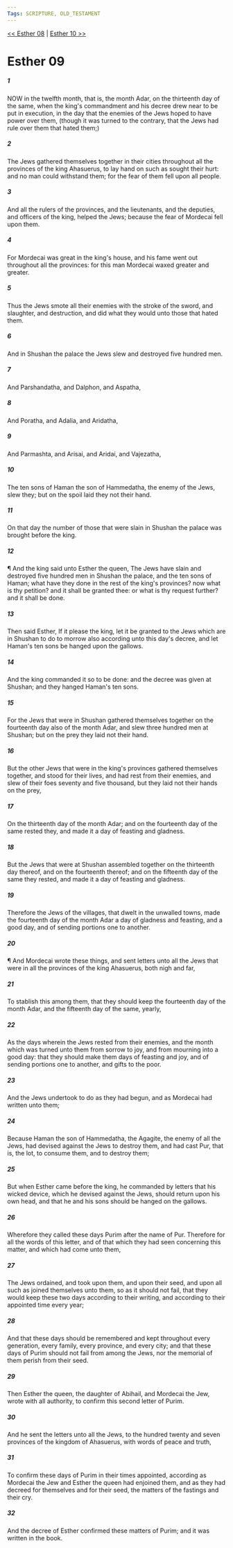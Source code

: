 ```yaml
---
Tags: SCRIPTURE, OLD_TESTAMENT
---
```


[<< Esther 08](OLD_TESTAMENT/17_Esther/Esther_08.md) | [Esther 10 >>](OLD_TESTAMENT/17_Esther/Esther_10.md)

# Esther 09

##### 1
 NOW in the twelfth month, that is, the month Adar, on the thirteenth day of the same, when the king's commandment and his decree drew near to be put in execution, in the day that the enemies of the Jews hoped to have power over them, (though it was turned to the contrary, that the Jews had rule over them that hated them;)
##### 2
 The Jews gathered themselves together in their cities throughout all the provinces of the king Ahasuerus, to lay hand on such as sought their hurt: and no man could withstand them; for the fear of them fell upon all people.
##### 3
 And all the rulers of the provinces, and the lieutenants, and the deputies, and officers of the king, helped the Jews; because the fear of Mordecai fell upon them.
##### 4
 For Mordecai was great in the king's house, and his fame went out throughout all the provinces: for this man Mordecai waxed greater and greater.
##### 5
 Thus the Jews smote all their enemies with the stroke of the sword, and slaughter, and destruction, and did what they would unto those that hated them.
##### 6
 And in Shushan the palace the Jews slew and destroyed five hundred men.
##### 7
 And Parshandatha, and Dalphon, and Aspatha,
##### 8
 And Poratha, and Adalia, and Aridatha,
##### 9
 And Parmashta, and Arisai, and Aridai, and Vajezatha,
##### 10
 The ten sons of Haman the son of Hammedatha, the enemy of the Jews, slew they; but on the spoil laid they not their hand.
##### 11
 On that day the number of those that were slain in Shushan the palace was brought before the king.
##### 12
 ¶ And the king said unto Esther the queen, The Jews have slain and destroyed five hundred men in Shushan the palace, and the ten sons of Haman; what have they done in the rest of the king's provinces?  now what is thy petition?  and it shall be granted thee: or what is thy request further?  and it shall be done.
##### 13
 Then said Esther, If it please the king, let it be granted to the Jews which are in Shushan to do to morrow also according unto this day's decree, and let Haman's ten sons be hanged upon the gallows.
##### 14
 And the king commanded it so to be done: and the decree was given at Shushan; and they hanged Haman's ten sons.
##### 15
 For the Jews that were in Shushan gathered themselves together on the fourteenth day also of the month Adar, and slew three hundred men at Shushan; but on the prey they laid not their hand.
##### 16
 But the other Jews that were in the king's provinces gathered themselves together, and stood for their lives, and had rest from their enemies, and slew of their foes seventy and five thousand, but they laid not their hands on the prey,
##### 17
 On the thirteenth day of the month Adar; and on the fourteenth day of the same rested they, and made it a day of feasting and gladness.
##### 18
 But the Jews that were at Shushan assembled together on the thirteenth day thereof, and on the fourteenth thereof; and on the fifteenth day of the same they rested, and made it a day of feasting and gladness.
##### 19
 Therefore the Jews of the villages, that dwelt in the unwalled towns, made the fourteenth day of the month Adar a day of gladness and feasting, and a good day, and of sending portions one to another.
##### 20
 ¶ And Mordecai wrote these things, and sent letters unto all the Jews that were in all the provinces of the king Ahasuerus, both nigh and far,
##### 21
 To stablish this among them, that they should keep the fourteenth day of the month Adar, and the fifteenth day of the same, yearly,
##### 22
 As the days wherein the Jews rested from their enemies, and the month which was turned unto them from sorrow to joy, and from mourning into a good day: that they should make them days of feasting and joy, and of sending portions one to another, and gifts to the poor.
##### 23
 And the Jews undertook to do as they had begun, and as Mordecai had written unto them;
##### 24
 Because Haman the son of Hammedatha, the Agagite, the enemy of all the Jews, had devised against the Jews to destroy them, and had cast Pur, that is, the lot, to consume them, and to destroy them;
##### 25
 But when Esther came before the king, he commanded by letters that his wicked device, which he devised against the Jews, should return upon his own head, and that he and his sons should be hanged on the gallows.
##### 26
 Wherefore they called these days Purim after the name of Pur.  Therefore for all the words of this letter, and of that which they had seen concerning this matter, and which had come unto them,
##### 27
 The Jews ordained, and took upon them, and upon their seed, and upon all such as joined themselves unto them, so as it should not fail, that they would keep these two days according to their writing, and according to their appointed time every year;
##### 28
 And that these days should be remembered and kept throughout every generation, every family, every province, and every city; and that these days of Purim should not fail from among the Jews, nor the memorial of them perish from their seed.
##### 29
 Then Esther the queen, the daughter of Abihail, and Mordecai the Jew, wrote with all authority, to confirm this second letter of Purim.
##### 30
 And he sent the letters unto all the Jews, to the hundred twenty and seven provinces of the kingdom of Ahasuerus, with words of peace and truth,
##### 31
 To confirm these days of Purim in their times appointed, according as Mordecai the Jew and Esther the queen had enjoined them, and as they had decreed for themselves and for their seed, the matters of the fastings and their cry.
##### 32
 And the decree of Esther confirmed these matters of Purim; and it was written in the book.

